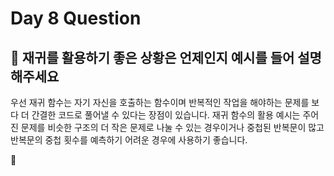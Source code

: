 # Day 8 Question



## :memo: 재귀를 활용하기 좋은 상황은 언제인지 예시를 들어 설명해주세요

우선 재귀 함수는 자기 자신을 호출하는 함수이며 반복적인 작업을 해야하는 문제를 보다 더 간결한 코드로 풀어낼 수 있다는 장점이 있습니다. 재귀 함수의 활용 예시는 주어진 문제를 비슷한 구조의 더 작은 문제로 나눌 수 있는 경우이거나 중첩된 반복문이 많고 반복문의 중첩 횟수를 예측하기 어려운 경우에 사용하기 좋습니다.

:rocket:

